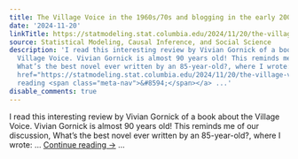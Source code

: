 ```yaml
---
title: The Village Voice in the 1960s/70s and blogging in the early 2000s
date: '2024-11-20'
linkTitle: https://statmodeling.stat.columbia.edu/2024/11/20/the-village-voice-in-the-1960s-70s-and-blogging-in-the-early-2000s/
source: Statistical Modeling, Causal Inference, and Social Science
description: 'I read this interesting review by Vivian Gornick of a book about the
  Village Voice. Vivian Gornick is almost 90 years old! This reminds me of our discussion,
  What’s the best novel ever written by an 85-year-old?, where I wrote: &#8230; <a
  href="https://statmodeling.stat.columbia.edu/2024/11/20/the-village-voice-in-the-1960s-70s-and-blogging-in-the-early-2000s/">Continue
  reading <span class="meta-nav">&#8594;</span></a> ...'
disable_comments: true
---
```

I read this interesting review by Vivian Gornick of a book about the Village Voice. Vivian Gornick is almost 90 years old! This reminds me of our discussion, What’s the best novel ever written by an 85-year-old?, where I wrote: &#8230; <a href="https://statmodeling.stat.columbia.edu/2024/11/20/the-village-voice-in-the-1960s-70s-and-blogging-in-the-early-2000s/">Continue reading <span class="meta-nav">&#8594;</span></a> ...